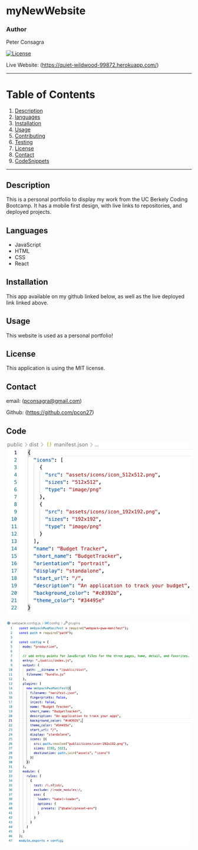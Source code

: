 # myNewWebsite

### Author
 Peter Consagra

[![License](https://img.shields.io/badge/License-MIT-yellow.svg)](https://opensource.org/licenses/MIT)

Live Website: (https://quiet-wildwood-99872.herokuapp.com/)

---

# Table of Contents 
1. [Description](#description)
2. [languages](#languages)
3. [Installation](#installation)
4. [Usage](#usage)
5. [Contributing](#contributing)
6. [Testing](#tests)
7. [License](#license)
8. [Contact](#contact)
9. [CodeSnippets](#code)

---

## Description
This is a personal portfolio to display my work from the UC Berkely Coding Bootcamp. It has a mobile first design, with live links to repositories, and deployed projects. 

## Languages
- JavaScript
- HTML
- CSS
- React

## Installation 
This app available on my github linked below, as well as the live deployed link linked above.   

## Usage 
This website is used as a personal portfolio!

## License
This application is using the MIT license. 

## Contact
email: (pconsagra@gmail.com)

Github: (https://github.com/pcon27)

## Code

![live site](https://github.com/Pcon27/BudgetTracker/blob/a2c7911310402fb1564675be9fa9c994b950b84a/manifest.png)

![NavTabs](https://github.com/Pcon27/BudgetTracker/blob/a2c7911310402fb1564675be9fa9c994b950b84a/node%20modules.png)
